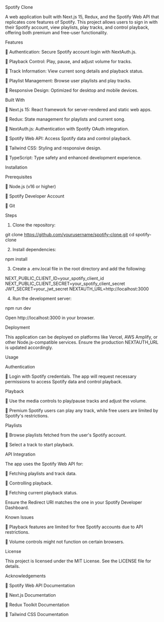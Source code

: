 Spotify Clone

A web application built with Next.js 15, Redux, and the Spotify Web API that replicates core features of Spotify. This project allows users to sign in with their Spotify account, view playlists, play tracks, and control playback, offering both premium and free-user functionality.

Features

🔵 Authentication: Secure Spotify account login with NextAuth.js.

🔵 Playback Control: Play, pause, and adjust volume for tracks.

🔵 Track Information: View current song details and playback status.

🔵 Playlist Management: Browse user playlists and play tracks.

🔵 Responsive Design: Optimized for desktop and mobile devices.

Built With

🔵 Next.js 15: React framework for server-rendered and static web apps.

🔵 Redux: State management for playlists and current song.

🔵 NextAuth.js: Authentication with Spotify OAuth integration.

🔵 Spotify Web API: Access Spotify data and control playback.

🔵 Tailwind CSS: Styling and responsive design.

🔵 TypeScript: Type safety and enhanced development experience.

Installation

Prerequisites

🔵 Node.js (v16 or higher)

🔵 Spotify Developer Account

🔵 Git

Steps

1. Clone the repository:

git clone https://github.com/yourusername/spotify-clone.git
cd spotify-clone

2. Install dependencies:

npm install

3. Create a .env.local file in the root directory and add the following:

NEXT_PUBLIC_CLIENT_ID=your_spotify_client_id
NEXT_PUBLIC_CLIENT_SECRET=your_spotify_client_secret
JWT_SECRET=your_jwt_secret
NEXTAUTH_URL=http://localhost:3000

4. Run the development server:

npm run dev

Open http://localhost:3000 in your browser.

Deployment

This application can be deployed on platforms like Vercel, AWS Amplify, or other Node.js-compatible services. Ensure the production NEXTAUTH_URL is updated accordingly.

Usage

Authentication

🔵 Login with Spotify credentials. The app will request necessary permissions to access Spotify data and control playback.

Playback

🔵 Use the media controls to play/pause tracks and adjust the volume.

🔵 Premium Spotify users can play any track, while free users are limited by Spotify's restrictions.

Playlists

🔵 Browse playlists fetched from the user's Spotify account.

🔵 Select a track to start playback.

API Integration

The app uses the Spotify Web API for:

🔵 Fetching playlists and track data.

🔵 Controlling playback.

🔵 Fetching current playback status.

Ensure the Redirect URI matches the one in your Spotify Developer Dashboard.

Known Issues

🔵 Playback features are limited for free Spotify accounts due to API restrictions.

🔵 Volume controls might not function on certain browsers.

License

This project is licensed under the MIT License. See the LICENSE file for details.

Acknowledgements

🔵 Spotify Web API Documentation

🔵 Next.js Documentation

🔵 Redux Toolkit Documentation

🔵 Tailwind CSS Documentation
